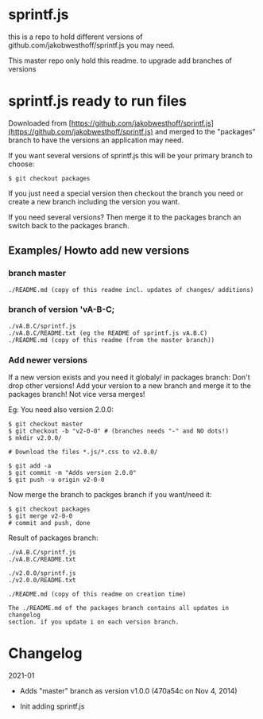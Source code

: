 # sprintf.js

this is a repo to hold different versions of github.com/jakobwesthoff/sprintf.js
you may need.

This master repo only hold this readme. to upgrade add branches of versions


# sprintf.js ready to run files

Downloaded from [https://github.com/jakobwesthoff/sprintf.js](https://github.com/jakobwesthoff/sprintf.js) 
and merged to the "packages" branch to have the versions an application may need.

If you want several versions of sprintf.js this will be your primary branch to choose:

    $ git checkout packages

If you just need a special version then checkout the branch you need or create
a new branch including the version you want.

If you need several versions? Then merge it to the packages branch an switch
back to the packages branch.



## Examples/ Howto add new versions


### branch master

    ./README.md (copy of this readme incl. updates of changes/ additions)


### branch of version 'vA-B-C;
    ./vA.B.C/sprintf.js
    ./vA.B.C/README.txt (eg the README of sprintf.js vA.B.C)
    ./README.md (copy of this readme (from the master branch))


### Add newer versions

If a new version exists and you need it globaly/ in packages branch:
Don't drop other versions! Add your version to a new branch and merge it to the 
packages branch! Not vice versa merges!

Eg: You need also version 2.0.0:

    $ git checkout master 
    $ git checkout -b "v2-0-0" # (branches needs "-" and NO dots!)
    $ mkdir v2.0.0/
    
    # Download the files *.js/*.css to v2.0.0/
    
    $ git add -a
    $ git commit -m "Adds version 2.0.0"
    $ git push -u origin v2-0-0
    
Now merge the branch to packges branch if you want/need it:

    $ git checkout packages
    $ git merge v2-0-0
    # commit and push, done

Result of packages branch:

    ./vA.B.C/sprintf.js
    ./vA.B.C/README.txt
    
    ./v2.0.0/sprintf.js
    ./v2.0.0/README.txt
    
    ./README.md (copy of this readme on creation time)
    
    The ./README.md of the packages branch contains all updates in changelog 
    section. if you update i on each version branch.



# Changelog

2021-01

 + Adds "master" branch as version v1.0.0 (470a54c on Nov 4, 2014)
 
 + Init adding sprintf.js

